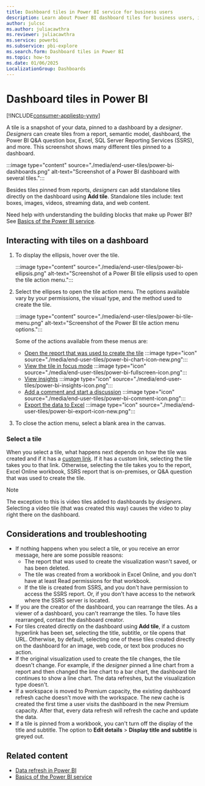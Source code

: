 ```yaml
---
title: Dashboard tiles in Power BI service for business users
description: Learn about Power BI dashboard tiles for business users, including tiles that are created from SQL Server Reporting Services (SSRS).
author: julcsc
ms.author: juliacawthra
ms.reviewer: juliacawthra
ms.service: powerbi
ms.subservice: pbi-explore
ms.search.form: Dashboard tiles in Power BI
ms.topic: how-to
ms.date: 01/06/2025
LocalizationGroup: Dashboards
---
```


# Dashboard tiles in Power BI

[!INCLUDE[consumer-appliesto-yyny](../includes/consumer-appliesto-ynny.md)]

A tile is a snapshot of your data, pinned to a dashboard by a *designer*. *Designers* can create tiles from a report, semantic model, dashboard, the Power BI Q&A question box, Excel, SQL Server Reporting Services (SSRS), and more. This screenshot shows many different tiles pinned to a dashboard.

:::image type="content" source="./media/end-user-tiles/power-bi-dashboards.png" alt-text="Screenshot of a Power BI dashboard with several tiles.":::

Besides tiles pinned from reports, *designers* can add standalone tiles directly on the dashboard using **Add tile**. Standalone tiles include: text boxes, images, videos, streaming data, and web content.

Need help with understanding the building blocks that make up Power BI? See [Basics of the Power BI service](../fundamentals/service-basic-concepts.md).

## Interacting with tiles on a dashboard

1. To display the ellipsis, hover over the tile.

   :::image type="content" source="./media/end-user-tiles/power-bi-ellipsis.png" alt-text="Screenshot of a Power BI tile ellipsis used to open the tile action menu.":::

2. Select the ellipses to open the tile action menu. The options available vary by your permissions, the visual type, and the method used to create the tile.

   :::image type="content" source="./media/end-user-tiles/power-bi-tile-menu.png" alt-text="Screenshot of the Power BI tile action menu options.":::

   Some of the actions available from these menus are:

   - [Open the report that was used to create the tile](end-user-reports.md) :::image type="icon" source="./media/end-user-tiles/power-bi-chart-icon-new.png":::  
   - [View the tile in focus mode](end-user-focus.md) :::image type="icon" source="./media/end-user-tiles/power-bi-fullscreen-icon.png":::
   - [View insights](end-user-insights.md) :::image type="icon" source="./media/end-user-tiles/power-bi-insights-icon.png":::
   - [Add a comment and start a discussion](end-user-comment.md)  :::image type="icon" source="./media/end-user-tiles/power-bi-comment-icon.png":::
   - [Export the data to Excel](/power-bi/visuals/power-bi-visualization-export-data)  :::image type="icon" source="./media/end-user-tiles/power-bi-export-icon-new.png":::

3. To close the action menu, select a blank area in the canvas.

### Select a tile

When you select a tile, what happens next depends on how the tile was created and if it has a [custom link](../create-reports/service-dashboard-edit-tile.md). If it has a custom link, selecting the tile takes you to that link. Otherwise, selecting the tile takes you to the report, Excel Online workbook, SSRS report that is on-premises, or Q&A question that was used to create the tile.

> [!NOTE]
> The exception to this is video tiles added to dashboards by *designers*. Selecting a video tile (that was created this way) causes the video to play right there on the dashboard.
>

## Considerations and troubleshooting

- If nothing happens when you select a tile, or you receive an error message, here are some possible reasons:
  - The report that was used to create the visualization wasn't saved, or has been deleted.
  - The tile was created from a workbook in Excel Online, and you don't have at least Read permissions for that workbook.
  - If the tile is created from SSRS, and you don't have permission to access the SSRS report. Or, if you don't have access to the network where the SSRS server is located.
- If you are the creator of the dashboard, you can rearrange the tiles. As a viewer of a dashboard, you can't rearrange the tiles. To have tiles rearranged, contact the dashboard creator. 
- For tiles created directly on the dashboard using **Add tile**, if a custom hyperlink has been set, selecting the title, subtitle, or tile opens that URL. Otherwise, by default, selecting one of these tiles created directly on the dashboard for an image, web code, or text box produces no action.
- If the original visualization used to create the tile changes, the tile doesn't change. For example, if the *designer* pinned a line chart from a report and then changed the line chart to a bar chart, the dashboard tile continues to show a line chart. The data refreshes, but the visualization type doesn't.
- If a workspace is moved to Premium capacity, the existing dashboard refresh cache doesn't move with the workspace. The new cache is created the first time a user visits the dashboard in the new Premium capacity. After that, every data refresh will refresh the cache and update the data.
- If a tile is pinned from a workbook, you can't turn off the display of the title and subtitle. The option to **Edit details** > **Display title and subtitle** is greyed out.

## Related content

- [Data refresh in Power BI](../connect-data/refresh-data.md)
- [Basics of the Power BI service](../fundamentals/service-basic-concepts.md)
